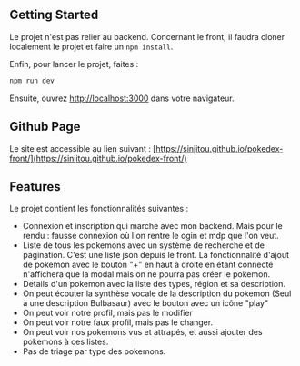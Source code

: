 ## Getting Started

Le projet n'est pas relier au backend.
Concernant le front, il faudra cloner localement le projet et faire un `npm install`.

Enfin, pour lancer le projet, faites :

```bash
npm run dev
```

Ensuite, ouvrez [http://localhost:3000](http://localhost:3000) dans votre navigateur.

## Github Page

Le site est accessible au lien suivant : [https://sinjitou.github.io/pokedex-front/](https://sinjitou.github.io/pokedex-front/)

## Features

Le projet contient les fonctionnalités suivantes :

- Connexion et inscription qui marche avec mon backend. Mais pour le rendu : fausse connexion où l'on rentre le ogin et mdp que l'on veut.
- Liste de tous les pokemons avec un système de recherche et de pagination. C'est une liste json depuis le front. La fonctionnalité d'ajout de pokemon avec le bouton "+" en haut à droite en étant connecté n'affichera que la modal mais on ne pourra pas créer le pokemon.
- Details d'un pokemon avec la liste des types, région et sa description.
- On peut écouter la synthèse vocale de la description du pokemon (Seul à une description Bulbasaur) avec le bouton avec un icône "play"
- On peut voir notre profil, mais pas le modifier
- On peut voir notre faux profil, mais pas le changer.
- On peut voir nos pokemons vus et attrapés, et aussi ajouter des pokemons à ces listes.
- Pas de triage par type des pokemons.
